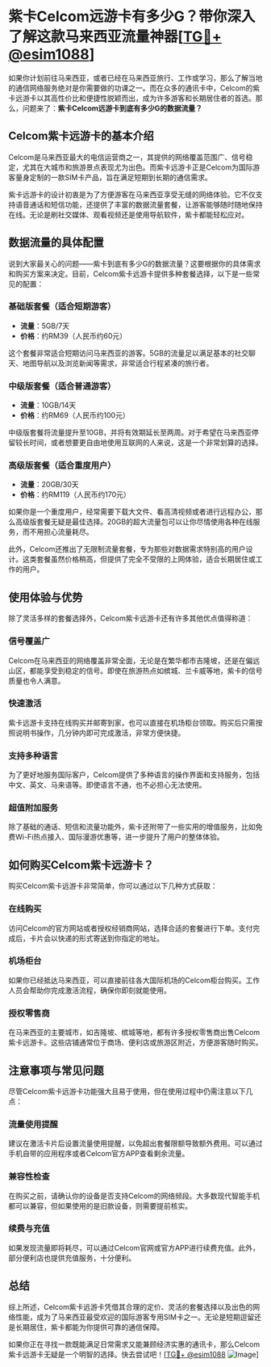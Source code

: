 # 紫卡Celcom远游卡有多少G？带你深入了解这款马来西亚流量神器[[TG💪+ @esim1088](https://t.me/s/esim1088)]

如果你计划前往马来西亚，或者已经在马来西亚旅行、工作或学习，那么了解当地的通信网络服务绝对是你需要做的功课之一。而在众多的通讯卡中，Celcom的紫卡远游卡以其高性价比和便捷性脱颖而出，成为许多游客和长期居住者的首选。那么，问题来了：**紫卡Celcom远游卡到底有多少G的数据流量？**

## Celcom紫卡远游卡的基本介绍

Celcom是马来西亚最大的电信运营商之一，其提供的网络覆盖范围广、信号稳定，尤其在大城市和旅游景点表现尤为出色。而紫卡远游卡正是Celcom为国际游客量身定制的一款SIM卡产品，旨在满足短期到长期的通信需求。

紫卡远游卡的设计初衷是为了方便游客在马来西亚享受无缝的网络体验。它不仅支持语音通话和短信功能，还提供了丰富的数据流量套餐，让游客能够随时随地保持在线。无论是刷社交媒体、观看视频还是使用导航软件，紫卡都能轻松应对。

## 数据流量的具体配置

说到大家最关心的问题——紫卡到底有多少G的数据流量？这要根据你的具体需求和购买方案来决定。目前，Celcom紫卡远游卡提供多种套餐选择，以下是一些常见的配置：

### 基础版套餐（适合短期游客）
- **流量**：5GB/7天
- **价格**：约RM39（人民币约60元）
  
这个套餐非常适合短期访问马来西亚的游客。5GB的流量足以满足基本的社交聊天、地图导航以及浏览新闻等需求，非常适合行程紧凑的旅行者。

### 中级版套餐（适合普通游客）
- **流量**：10GB/14天
- **价格**：约RM69（人民币约100元）

中级版套餐将流量提升至10GB，并将有效期延长至两周。对于希望在马来西亚停留较长时间，或者想要更自由地使用互联网的人来说，这是一个非常划算的选择。

### 高级版套餐（适合重度用户）
- **流量**：20GB/30天
- **价格**：约RM119（人民币约170元）

如果你是一个重度用户，经常需要下载大文件、看高清视频或者进行远程办公，那么高级版套餐无疑是最佳选择。20GB的超大流量包可以让你尽情使用各种在线服务，而不用担心流量耗尽。

此外，Celcom还推出了无限制流量套餐，专为那些对数据需求特别高的用户设计。这类套餐虽然价格稍高，但提供了完全不受限的上网体验，适合长期居住或工作的用户。

## 使用体验与优势

除了灵活多样的套餐选择外，Celcom紫卡远游卡还有许多其他优点值得称道：

### 信号覆盖广
Celcom在马来西亚的网络覆盖非常全面，无论是在繁华都市吉隆坡，还是在偏远山区，都能享受到稳定的信号。即使在旅游热点如槟城、兰卡威等地，紫卡的信号质量也令人满意。

### 快速激活
紫卡远游卡支持在线购买并邮寄到家，也可以直接在机场柜台领取。购买后只需按照说明书操作，几分钟内即可完成激活，非常方便快捷。

### 支持多种语言
为了更好地服务国际客户，Celcom提供了多种语言的操作界面和支持服务，包括中文、英文、马来语等。即使语言不通，也不必担心无法使用。

### 超值附加服务
除了基础的通话、短信和流量功能外，紫卡还附带了一些实用的增值服务，比如免费Wi-Fi热点接入、国际漫游优惠等，进一步提升了用户的整体体验。

## 如何购买Celcom紫卡远游卡？

购买Celcom紫卡远游卡非常简单，你可以通过以下几种方式获取：

### 在线购买
访问Celcom的官方网站或者授权经销商网站，选择合适的套餐进行下单。支付完成后，卡片会以快递的形式寄送到你指定的地址。

### 机场柜台
如果你已经抵达马来西亚，可以直接前往各大国际机场的Celcom柜台购买。工作人员会帮助你完成激活流程，确保你即刻就能使用。

### 授权零售商
在马来西亚的主要城市，如吉隆坡、槟城等地，都有许多授权零售商出售Celcom紫卡远游卡。这些店铺通常位于商场、便利店或旅游区附近，方便游客随时购买。

## 注意事项与常见问题

尽管Celcom紫卡远游卡功能强大且易于使用，但在使用过程中仍需注意以下几点：

### 流量使用提醒
建议在激活卡片后设置流量使用提醒，以免超出套餐限额导致额外费用。可以通过手机自带的应用程序或者Celcom官方APP查看剩余流量。

### 兼容性检查
在购买之前，请确认你的设备是否支持Celcom的网络频段。大多数现代智能手机都可以兼容，但如果使用的是旧款设备，则需要提前核实。

### 续费与充值
如果发现流量即将耗尽，可以通过Celcom官网或官方APP进行续费充值。此外，部分便利店也提供充值服务，十分便利。

## 总结

综上所述，Celcom紫卡远游卡凭借其合理的定价、灵活的套餐选择以及出色的网络性能，成为了马来西亚最受欢迎的国际游客专用SIM卡之一。无论是短期逗留还是长期居住，紫卡都能为你提供可靠的通信保障。

如果你正在寻找一款既能满足日常需求又能兼顾经济实惠的通讯卡，那么Celcom紫卡远游卡无疑是一个明智的选择。快去尝试吧！[[TG💪+ @esim1088](https://t.me/s/esim1088) ![Image](https://i.postimg.cc/4NQfJmqS/Snipaste-2025-05-13-00-14-12.png)]
